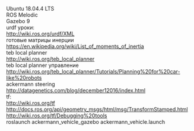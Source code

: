 Ubuntu 18.04.4 LTS  
ROS Melodic  
Gazebo 9  
urdf уроки:  
http://wiki.ros.org/urdf/XML  
готовые матрицы инерции   
https://en.wikipedia.org/wiki/List_of_moments_of_inertia  
teb local planner   
http://wiki.ros.org/teb_local_planner  
teb local planner управление  
http://wiki.ros.org/teb_local_planner/Tutorials/Planning%20for%20car-like%20robots  
ackermann steering  
http://datagenetics.com/blog/december12016/index.html  
tf:  
http://wiki.ros.org/tf  
http://docs.ros.org/api/geometry_msgs/html/msg/TransformStamped.html    
http://wiki.ros.org/tf/Debugging%20tools  
roslaunch ackermann_vehicle_gazebo ackermann_vehicle.launch
